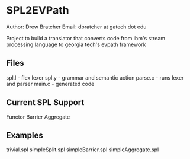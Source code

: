 SPL2EVPath
==========

Author: Drew Bratcher
Email: dbratcher at gatech dot edu

Project to  build a translator that converts code from ibm's stream processing language to georgia tech's evpath framework

Files
-------------

spl.l - flex lexer 
spl.y - grammar and semantic action
parse.c - runs lexer and parser
main.c - generated code



Current SPL Support
------------------

Functor
Barrier
Aggregate


Examples
-----------------
trivial.spl
simpleSplit.spl
simpleBarrier.spl
simpleAggregate.spl

